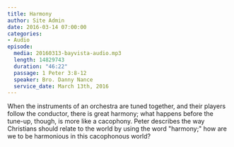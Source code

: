 ```yaml
---
title: Harmony
author: Site Admin
date: 2016-03-14 07:00:00
categories:
- Audio
episode:
  media: 20160313-bayvista-audio.mp3
  length: 14829743
  duration: "46:22"
  passage: 1 Peter 3:8-12
  speaker: Bro. Danny Nance
  service_date: March 13th, 2016
---
```

When the instruments of an orchestra are tuned together, and their players follow the conductor, there is great harmony; what happens before the tune-up, though, is more like a cacophony. Peter describes the way Christians should relate to the world by using the word "harmony;" how are we to be harmonious in this cacophonous world?